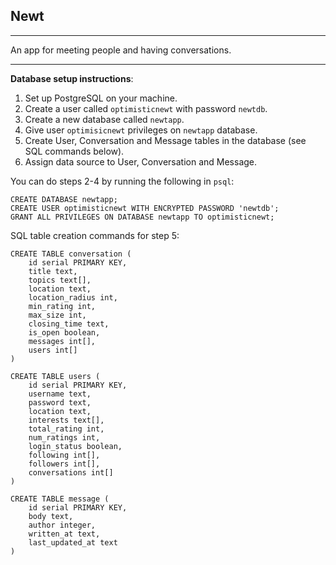 ## Newt

---

An app for meeting people and having conversations.

---

**Database setup instructions**:

1. Set up PostgreSQL on your machine.
2. Create a user called `optimisticnewt` with password `newtdb`.
3. Create a new database called `newtapp`.
4. Give user `optimisicnewt` privileges on `newtapp` database.
5. Create User, Conversation and Message tables in the database (see SQL commands below).
6. Assign data source to User, Conversation and Message.

You can do steps 2-4 by running the following in `psql`:
```
CREATE DATABASE newtapp;
CREATE USER optimisticnewt WITH ENCRYPTED PASSWORD 'newtdb';
GRANT ALL PRIVILEGES ON DATABASE newtapp TO optimisticnewt;
```

SQL table creation commands for step 5:

```
CREATE TABLE conversation (
    id serial PRIMARY KEY,
    title text,
    topics text[],
    location text,
    location_radius int,
    min_rating int,
    max_size int,
    closing_time text,
    is_open boolean,
    messages int[],
    users int[]
)

CREATE TABLE users (
    id serial PRIMARY KEY,
    username text,
    password text,
    location text,
    interests text[],
    total_rating int,
    num_ratings int,
    login_status boolean,
    following int[],
    followers int[],
    conversations int[]
)

CREATE TABLE message (
    id serial PRIMARY KEY,
    body text,
    author integer,
    written_at text,
    last_updated_at text
)
```

